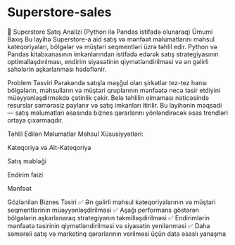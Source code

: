 # Superstore-sales

🛒 Superstore Satış Analizi (Python ilə Pandas istifadə olunaraq)
Ümumi Baxış
Bu layihə Superstore-a aid satış və mənfəət məlumatlarını məhsul kateqoriyaları, bölgələr və müştəri seqmentləri üzrə təhlil edir. Python və Pandas kitabxanasının imkanlarından istifadə edərək satış strategiyasının optimallaşdırılması, endirim siyasətinin qiymətləndirilməsi və ən gəlirli sahələrin aşkarlanması hədəflənir.

Problem Təsviri
Pərakəndə satışla məşğul olan şirkətlər tez-tez hansı bölgələrin, məhsulların və müştəri qruplarının mənfəətə necə təsir etdiyini müəyyənləşdirməkdə çətinlik çəkir. Belə təhlilin olmaması nəticəsində resurslar səmərəsiz paylanır və satış imkanları itirilir. Bu layihənin məqsədi — satış məlumatları əsasında biznes qərarlarını yönləndirəcək əsas trendləri ortaya çıxarmaqdır.

Təhlil Edilən Məlumatlar
Məhsul Xüsusiyyətləri:

Kateqoriya və Alt-Kateqoriya

Satış məbləği

Endirim faizi

Mənfəət

Gözlənilən Biznes Təsiri
✅ Ən gəlirli məhsul kateqoriyalarının və müştəri seqmentlərinin müəyyənləşdirilməsi
✅ Aşağı performans göstərən bölgələrin aşkarlanaraq strategiyanın təkmilləşdirilməsi
✅ Endirimlərin mənfəətə təsirinin qiymətləndirilməsi və siyasətin yenilənməsi
✅ Daha səmərəli satış və marketinq qərarlarının verilməsi üçün data əsaslı yanaşma

